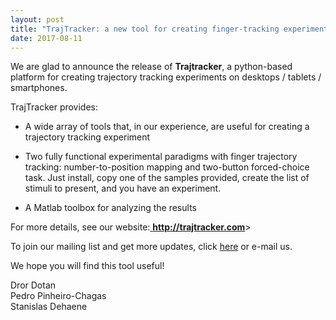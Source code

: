 ```yaml
---
layout: post
title: "TrajTracker: a new tool for creating finger-tracking experiments"
date: 2017-08-11
---
```


We are glad to announce the release of <b>Trajtracker</b>, a python-based platform for creating trajectory tracking experiments on desktops / tablets / smartphones.

TrajTracker provides:

- A wide array of tools that, in our experience, are useful for creating a trajectory tracking experiment

- Two fully functional experimental paradigms with finger trajectory tracking: number-to-position mapping and two-button forced-choice task. Just install, copy one of the samples provided, create the list of stimuli to present, and you have an experiment.

- A Matlab toolbox for analyzing the results

For more details, see our website:<a href="http://trajtracker.com" class="ext" target="_blank"> <b>http://trajtracker.com</b>></a>

To join our mailing list and get more updates, click <a href="https://groups.google.com/forum/#%21forum/trajtracker-users" class="ext" target="_blank">here</a> or e-mail us.

We hope you will find this tool useful!
  
  
  
Dror Dotan  
Pedro Pinheiro-Chagas  
Stanislas Dehaene  

